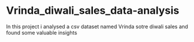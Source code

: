 # Vrinda_diwali_sales_data-analysis
In this project i analysed a csv dataset named Vrinda sotre diwali sales and found some valuable insights
